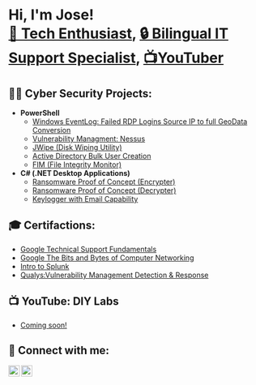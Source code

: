 <h1>Hi, I'm Jose! <br/><a href="https://github.com/Jesantos88">🚀 Tech Enthusiast</a>, <a href="https://www.linkedin.com/in/jose-santos-83490029b/">🔒 Bilingual IT Support Specialist</a>, <a href="https://www.youtube.com/channel/UC_TM6dCIPbhZqfZIHeP0bjQ">📺YouTuber</a></h1>

<h2>👨‍💻 Cyber Security Projects:</h2>

- <b>PowerShell</b>
  - [Windows EventLog: Failed RDP Logins Source IP to full GeoData Conversion](https://github.com/Jesantos88/Windows-EventLog-Failed-RDP-Logins-Source-IP-to-full-GeoData-Conversion/blob/main/README.md)
  - [Vulnerability Managment: Nessus]()
  - [JWipe (Disk Wiping Utility)]()
  - [Active Directory Bulk User Creation]()
  - [FIM (File Integrity Monitor)]()
- <b>C# (.NET Desktop Applications)</b>
  - [Ransomware Proof of Concept (Encrypter)]()
  - [Ransomware Proof of Concept (Decrypter)]()
  - [Keylogger with Email Capability]()

<h2>🎓 Certifactions:</h2>

- [Google Technical Support Fundamentals](https://coursera.org/share/b29dde27b3242ebcef64431e03068ce6)
- [Google The Bits and Bytes of Computer Networking](https://coursera.org/share/0c596e6fb2b6856c4a2b30f51e442e4c)
- [Intro to Splunk ](https://imgur.com/a/3K8KrkE)
- [Qualys:Vulnerability Management Detection & Response](https://i.imgur.com/1sHTflF.png)
  
<h2>📺 YouTube: DIY Labs </h2>

- [Coming soon!]()


<h2> 🤳 Connect with me:</h2>

[<img align="left" alt="JoseSantos | YouTube" width="22px" src="https://cdn.jsdelivr.net/npm/simple-icons@v3/icons/youtube.svg" />][youtube]
[<img align="left" alt="JoseSantos | LinkedIn" width="22px" src="https://cdn.jsdelivr.net/npm/simple-icons@v3/icons/linkedin.svg" />][linkedin]

[youtube]: https://www.youtube.com/channel/UC_TM6dCIPbhZqfZIHeP0bjQ
[linkedin]: https://github.com/Jesantos88

<!--
**joshmadakor1/joshmadakor1** is a ✨ _special_ ✨ repository because its `README.md` (this file) appears on your GitHub profile.
